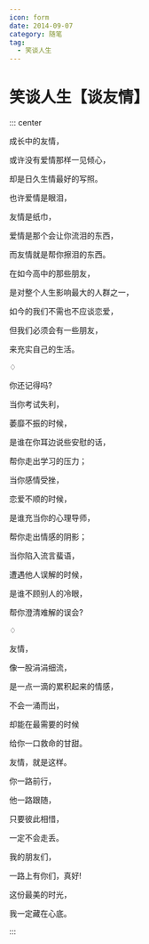 ```yaml
---
icon: form
date: 2014-09-07
category: 随笔
tag:
  - 笑谈人生
---
```


# 笑谈人生【谈友情】

::: center

成长中的友情，

或许没有爱情那样一见倾心，

却是日久生情最好的写照。

也许爱情是眼泪，

友情是纸巾，

爱情是那个会让你流泪的东西，

而友情就是帮你擦泪的东西。

在如今高中的那些朋友，

是对整个人生影响最大的人群之一，

如今的我们不需也不应谈恋爱，

但我们必须会有一些朋友，

来充实自己的生活。

♢

你还记得吗?

当你考试失利，

萎靡不振的时候，

是谁在你耳边说些安慰的话，

帮你走出学习的压力；

当你感情受挫，

恋爱不顺的时候，

是谁充当你的心理导师，

帮你走出情感的阴影；

当你陷入流言蜚语，

遭遇他人误解的时候，

是谁不顾别人的冷眼，

帮你澄清难解的误会?

♢

友情，

像一股涓涓细流，

是一点一滴的累积起来的情感，

不会一涌而出，

却能在最需要的时候

给你一口救命的甘甜。

友情，就是这样。

你一路前行，

他一路跟随，

只要彼此相惜，

一定不会走丢。

我的朋友们，

一路上有你们，真好!

这份最美的时光，

我一定藏在心底。

:::
